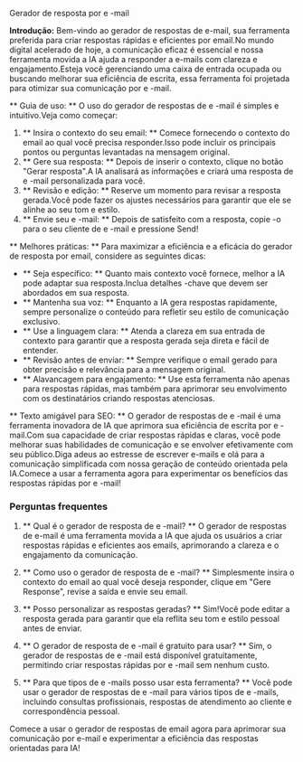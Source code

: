 Gerador de resposta por e -mail

**Introdução:**
Bem-vindo ao gerador de respostas de e-mail, sua ferramenta preferida para criar respostas rápidas e eficientes por email.No mundo digital acelerado de hoje, a comunicação eficaz é essencial e nossa ferramenta movida a IA ajuda a responder a e-mails com clareza e engajamento.Esteja você gerenciando uma caixa de entrada ocupada ou buscando melhorar sua eficiência de escrita, essa ferramenta foi projetada para otimizar sua comunicação por e -mail.

** Guia de uso: **
O uso do gerador de respostas de e -mail é simples e intuitivo.Veja como começar:

1. ** Insira o contexto do seu email: ** Comece fornecendo o contexto do email ao qual você precisa responder.Isso pode incluir os principais pontos ou perguntas levantadas na mensagem original.
2. ** Gere sua resposta: ** Depois de inserir o contexto, clique no botão "Gerar resposta".A IA analisará as informações e criará uma resposta de e -mail personalizada para você.
3. ** Revisão e edição: ** Reserve um momento para revisar a resposta gerada.Você pode fazer os ajustes necessários para garantir que ele se alinhe ao seu tom e estilo.
4. ** Envie seu e -mail: ** Depois de satisfeito com a resposta, copie -o para o seu cliente de e -mail e pressione Send!

** Melhores práticas: **
Para maximizar a eficiência e a eficácia do gerador de resposta por email, considere as seguintes dicas:

- ** Seja específico: ** Quanto mais contexto você fornece, melhor a IA pode adaptar sua resposta.Inclua detalhes -chave que devem ser abordados em sua resposta.
- ** Mantenha sua voz: ** Enquanto a IA gera respostas rapidamente, sempre personalize o conteúdo para refletir seu estilo de comunicação exclusivo.
- ** Use a linguagem clara: ** Atenda a clareza em sua entrada de contexto para garantir que a resposta gerada seja direta e fácil de entender.
- ** Revisão antes de enviar: ** Sempre verifique o email gerado para obter precisão e relevância para a mensagem original.
- ** Alavancagem para engajamento: ** Use esta ferramenta não apenas para respostas rápidas, mas também para aprimorar seu envolvimento com os destinatários criando respostas atenciosas.

** Texto amigável para SEO: **
O gerador de respostas de e -mail é uma ferramenta inovadora de IA que aprimora sua eficiência de escrita por e -mail.Com sua capacidade de criar respostas rápidas e claras, você pode melhorar suas habilidades de comunicação e se envolver efetivamente com seu público.Diga adeus ao estresse de escrever e-mails e olá para a comunicação simplificada com nossa geração de conteúdo orientada pela IA.Comece a usar a ferramenta agora para experimentar os benefícios das respostas rápidas por e -mail!

### Perguntas frequentes

1. ** Qual é o gerador de resposta de e -mail? **
O gerador de respostas de e-mail é uma ferramenta movida a IA que ajuda os usuários a criar respostas rápidas e eficientes aos emails, aprimorando a clareza e o engajamento da comunicação.

2. ** Como uso o gerador de resposta de e -mail? **
Simplesmente insira o contexto do email ao qual você deseja responder, clique em "Gere Response", revise a saída e envie seu email.

3. ** Posso personalizar as respostas geradas? **
Sim!Você pode editar a resposta gerada para garantir que ela reflita seu tom e estilo pessoal antes de enviar.

4. ** O gerador de resposta de e -mail é gratuito para usar? **
Sim, o gerador de respostas de e -mail está disponível gratuitamente, permitindo criar respostas rápidas por e -mail sem nenhum custo.

5. ** Para que tipos de e -mails posso usar esta ferramenta? **
Você pode usar o gerador de respostas de e -mail para vários tipos de e -mails, incluindo consultas profissionais, respostas de atendimento ao cliente e correspondência pessoal.

Comece a usar o gerador de respostas de email agora para aprimorar sua comunicação por e-mail e experimentar a eficiência das respostas orientadas para IA!